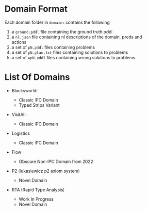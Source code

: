 
# Domain Format

Each domain folder in `domains` contains the following
1) a `ground.pddl` file containing the ground truth pddl
2) a `nl.json` file containing nl descriptions of the domain, preds and actions
3) a set of `pN.pddl` files containing problems
3) a set of `pN.plan.txt` files containing solutions to problems
4) a set of `wpN.pddl` files containing wrong solutions to problems

# List Of Domains

* Blocksworld: 
    * Classic IPC Domain
    * Typed Strips Variant

* VisitAll:
    * Classic IPC Domain

* Logistics
    * Classic IPC Domain

* Flow
    * Obscure Non-IPC Domain from 2022

* P2 (lukasiewicz p2 axiom system)
    * Novel Domain

* RTA (Rapid Type Analysis)
    * Work In Progress
    * Novel Domain


